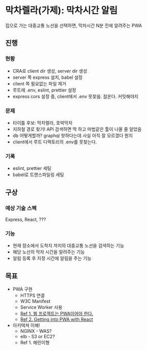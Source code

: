 # 막차렐라(가제): 막차시간 알림

집으로 가는 대중교통 노선을 선택하면, 막차시간 N분 전에 알려주는 PWA

## 진행

### 현황

- CRA로 client dir 생성, server dir 생성
- server 쪽 express 설치, babel 설정
- client 쪽 필요없는 파일 제거
- 루트에 .env, eslint, prettier 설정
- express cors 설정 중, client에서 .env 못찾음. 잠온다. 커밋해야지

### 문제

- 타이틀 후보: 막차렐라, 호박막차
- 지하철 경로 찾기! API 검색하면 딱 하고 마법같은 툴이 나올 줄 알았음
- db 어떻게할까? graphql 핫하다는데 사실 아직 잘 모르겠다 뭔지
- client에서 루트 디렉토리의 .env를 못찾는다.

### 기록

- eslint, prettier 세팅
- babel로 트랜스파일링 세팅

## 구상

### 예상 기술 스펙

Express, React, ???

### 기능

- 현재 장소에서 도착지 까지의 대중교통 노선을 검색하는 기능
- 해당 노선의 막차 시간을 알려주는 기능
- 알림 등록 후 지정 시간에 알림을 주는 기능

## 목표

- PWA 구현
  - HTTPS 연결
  - W3C Manifest
  - Service Worker 사용
  - [Ref 1. 웹 프로젝트는 PWA이어야 한다.](https://webactually.com/2017/09/%EC%9B%B9-%ED%94%84%EB%A1%9C%EC%A0%9D%ED%8A%B8%EB%8A%94-pwa%EC%9D%B4%EC%96%B4%EC%95%BC-%ED%95%9C%EB%8B%A41/)
  - [Ref 2. Getting into PWA with React](https://www.youtube.com/watch?v=rAx2x6CSnws)
- 아키텍쳐 이해!
  - NGINX - WAS?
  - elb - S3 or EC2?
  - Ref 1. 해민이형
